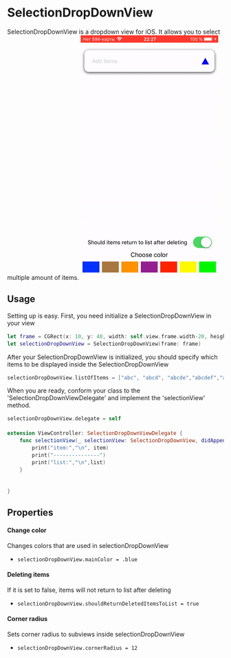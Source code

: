# SelectionDropDownView
SelectionDropDownView is a dropdown view for iOS. It allows you to select multiple amount of items.
![alt tag](https://github.com/madoffox/SelectionDropDownView/blob/master/ScreenRecording_04-22-2018%2022:26.gif)

## Usage

Setting up is easy. First, you need initialize a SelectionDropDownView in your view
```swift
let frame = CGRect(x: 10, y: 40, width: self.view.frame.width-20, height: self.view.frame.height/3 )
let selectionDropDownView = SelectionDropDownView(frame: frame)
```

After your SelectionDropDownView is initialized, you should specify which items to be displayed inside the SelectionDropDownView

```swift
selectionDropDownView.listOfItems = ["abc", "abcd", "abcde","abcdef","abcdefg"]
```

When you are ready, conform your class to the 'SelectionDropDownViewDelegate' and implement the 'selectionView' method.

```swift
selectionDropDownView.delegate = self

extension ViewController: SelectionDropDownViewDelegate {
    func selectionView(_ selectionView: SelectionDropDownView, didAppendItem item: String, toList list: [String]) {
        print("item:","\n", item)
        print("---------------")
        print("list:","\n",list)
    }
    
    
}
```

## Properties

#### Change color
Changes colors that are used in selectionDropDownView
- `selectionDropDownView.mainColor = .blue`

#### Deleting items
If it is set to false, items will not return to list after deleting
- `selectionDropDownView.shouldReturnDeletedItemsToList = true`

#### Corner radius
Sets corner radius to subviews inside selectionDropDownView
- `selectionDropDownView.cornerRadius = 12`
